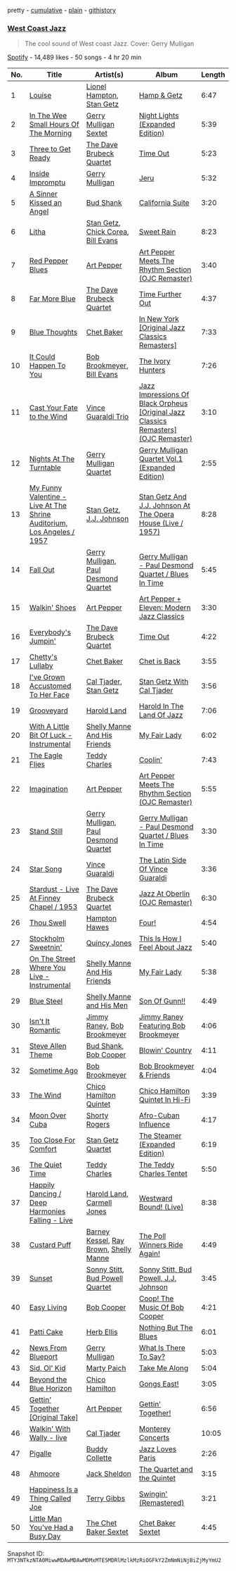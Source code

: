 pretty - [cumulative](/playlists/cumulative/37i9dQZF1DWYuZvbpQVftE.md) - [plain](/playlists/plain/37i9dQZF1DWYuZvbpQVftE) - [githistory](https://github.githistory.xyz/mackorone/spotify-playlist-archive/blob/main/playlists/plain/37i9dQZF1DWYuZvbpQVftE)

### [West Coast Jazz](https://open.spotify.com/playlist/37i9dQZF1DWYuZvbpQVftE)

> The cool sound of West coast Jazz\. Cover: Gerry Mulligan

[Spotify](https://open.spotify.com/user/spotify) - 14,489 likes - 50 songs - 4 hr 20 min

| No. | Title | Artist(s) | Album | Length |
|---|---|---|---|---|
| 1 | [Louise](https://open.spotify.com/track/4z1E9GltZHciLum0ybby9h) | [Lionel Hampton](https://open.spotify.com/artist/2PjgZkwAEk7UTin4jP6HLP), [Stan Getz](https://open.spotify.com/artist/0FMucZsEnCxs5pqBjHjIc8) | [Hamp & Getz](https://open.spotify.com/album/7oa9WZyBnEHR8o0vjRWI7o) | 6:47 |
| 2 | [In The Wee Small Hours Of The Morning](https://open.spotify.com/track/4c9u4ruTL1xWv2YcnS8AjN) | [Gerry Mulligan Sextet](https://open.spotify.com/artist/6tzN9Ew9w6JB0UQr8culs1) | [Night Lights \(Expanded Edition\)](https://open.spotify.com/album/1uJ9OJIgmgj4ta8xjq9nEJ) | 5:39 |
| 3 | [Three to Get Ready](https://open.spotify.com/track/3k5O0RKO6zEqu9JJ7JqxDX) | [The Dave Brubeck Quartet](https://open.spotify.com/artist/4iRZAbYvBqnxrbs6K25aJ7) | [Time Out](https://open.spotify.com/album/0nTTEAhCZsbbeplyDMIFuA) | 5:23 |
| 4 | [Inside Impromptu](https://open.spotify.com/track/4r4DOQ4OaGA3TsSqGqA2HE) | [Gerry Mulligan](https://open.spotify.com/artist/6l40OFJhuTbHQ9V12evc9K) | [Jeru](https://open.spotify.com/album/2ujmzTWpBs0rKq6lelbuWP) | 5:32 |
| 5 | [A Sinner Kissed an Angel](https://open.spotify.com/track/1OsFo184zx2OuU9QqnE4X2) | [Bud Shank](https://open.spotify.com/artist/2UuKUaomk3bZ0nHM3Y3FdW) | [California Suite](https://open.spotify.com/album/3gmEiOR3WfO1vm89Gvmw0i) | 3:20 |
| 6 | [Litha](https://open.spotify.com/track/0x9z9zmypzjXdRHiMyQ1gd) | [Stan Getz](https://open.spotify.com/artist/0FMucZsEnCxs5pqBjHjIc8), [Chick Corea](https://open.spotify.com/artist/5olDKSsFhhmwh8UCWwKtpq), [Bill Evans](https://open.spotify.com/artist/4jXfFzeP66Zy67HM2mvIIF) | [Sweet Rain](https://open.spotify.com/album/52eAdaMAspFcQT8u78E3ip) | 8:23 |
| 7 | [Red Pepper Blues](https://open.spotify.com/track/2w3DhdtQDnAzeNNH39kfpJ) | [Art Pepper](https://open.spotify.com/artist/3GpMtIOC5ZLvMBMI7IxPvA) | [Art Pepper Meets The Rhythm Section \(OJC Remaster\)](https://open.spotify.com/album/0KVlRrpun0BBnfJFeVTLfX) | 3:40 |
| 8 | [Far More Blue](https://open.spotify.com/track/2djpFaL4yqTH3fvDKijsMv) | [The Dave Brubeck Quartet](https://open.spotify.com/artist/4iRZAbYvBqnxrbs6K25aJ7) | [Time Further Out](https://open.spotify.com/album/0eMXd1VtCXCkuGWn9JjRDT) | 4:37 |
| 9 | [Blue Thoughts](https://open.spotify.com/track/6A2tYCT1Wcd5RT6DhyCqhm) | [Chet Baker](https://open.spotify.com/artist/3rxeQlsv0Sc2nyYaZ5W71T) | [In New York \[Original Jazz Classics Remasters\]](https://open.spotify.com/album/65zkV2jjroxi3mwOEddvDJ) | 7:33 |
| 10 | [It Could Happen To You](https://open.spotify.com/track/10fMVCkTiTE1sLvd5ypZTD) | [Bob Brookmeyer](https://open.spotify.com/artist/3aM9H4QBnPUo6mnNVufAtN), [Bill Evans](https://open.spotify.com/artist/4jXfFzeP66Zy67HM2mvIIF) | [The Ivory Hunters](https://open.spotify.com/album/24rcDSSrgn13oqnqsuJH59) | 7:26 |
| 11 | [Cast Your Fate to the Wind](https://open.spotify.com/track/3nI7dNecArHQRc0vTUvELz) | [Vince Guaraldi Trio](https://open.spotify.com/artist/4ytkhMSAnrDP8XzRNlw9FS) | [Jazz Impressions Of Black Orpheus \[Original Jazz Classics Remasters\] \(OJC Remaster\)](https://open.spotify.com/album/0ZbVljVHaBZWOvaiSOtpgH) | 3:10 |
| 12 | [Nights At The Turntable](https://open.spotify.com/track/47j9f7Ix1CXwIE28ofdkBA) | [Gerry Mulligan Quartet](https://open.spotify.com/artist/6nLkWu5DSXItXcB6q2ISTO) | [Gerry Mulligan Quartet Vol.1 \(Expanded Edition\)](https://open.spotify.com/album/58yI7hd0vFL77B8iMBpYkB) | 2:55 |
| 13 | [My Funny Valentine \- Live At The Shrine Auditorium, Los Angeles / 1957](https://open.spotify.com/track/3XMlpZZy7YhvfnHoiIKlYa) | [Stan Getz](https://open.spotify.com/artist/0FMucZsEnCxs5pqBjHjIc8), [J.J\. Johnson](https://open.spotify.com/artist/3hZ5sdhYTvgrmXIwtVwqmS) | [Stan Getz And J.J\. Johnson At The Opera House \(Live / 1957\)](https://open.spotify.com/album/6u0UBTSzmzL9CbfpwcNwKm) | 8:28 |
| 14 | [Fall Out](https://open.spotify.com/track/2RgIbUm4wAUhR5s78O8OoI) | [Gerry Mulligan](https://open.spotify.com/artist/6l40OFJhuTbHQ9V12evc9K), [Paul Desmond Quartet](https://open.spotify.com/artist/7DhtcH8dO2bHDqRyVt0lVc) | [Gerry Mulligan \- Paul Desmond Quartet / Blues In Time](https://open.spotify.com/album/4IUNUxPQYA2AglEfqDYogv) | 5:45 |
| 15 | [Walkin' Shoes](https://open.spotify.com/track/3wqWq1ZOBIO0NQo98kmIFC) | [Art Pepper](https://open.spotify.com/artist/3GpMtIOC5ZLvMBMI7IxPvA) | [Art Pepper + Eleven: Modern Jazz Classics](https://open.spotify.com/album/3eFjOkJT3CopSAGmfFIqaJ) | 3:30 |
| 16 | [Everybody's Jumpin'](https://open.spotify.com/track/0r3ZObqOhirTkBCr8f4L9q) | [The Dave Brubeck Quartet](https://open.spotify.com/artist/4iRZAbYvBqnxrbs6K25aJ7) | [Time Out](https://open.spotify.com/album/0nTTEAhCZsbbeplyDMIFuA) | 4:22 |
| 17 | [Chetty's Lullaby](https://open.spotify.com/track/3CfVHLrRxTLDqGZA25w5Eh) | [Chet Baker](https://open.spotify.com/artist/3rxeQlsv0Sc2nyYaZ5W71T) | [Chet is Back](https://open.spotify.com/album/7BsY0CO8mqyXnLf4KiB5AM) | 3:55 |
| 18 | [I've Grown Accustomed To Her Face](https://open.spotify.com/track/2p14371u2TyoND8KyyyN0T) | [Cal Tjader](https://open.spotify.com/artist/3XOVABzceOUTbR3iEz0ImO), [Stan Getz](https://open.spotify.com/artist/0FMucZsEnCxs5pqBjHjIc8) | [Stan Getz With Cal Tjader](https://open.spotify.com/album/2JoYII1dEoiwkRSNexKo3J) | 3:56 |
| 19 | [Grooveyard](https://open.spotify.com/track/2DS10kEktKybLiPI30WvFG) | [Harold Land](https://open.spotify.com/artist/1jcPgyzUoFrMSI5jloL3LD) | [Harold In The Land Of Jazz](https://open.spotify.com/album/4VvgRg2qKq70YWZjKGepiG) | 7:06 |
| 20 | [With A Little Bit Of Luck \- Instrumental](https://open.spotify.com/track/2sYInNWcg7ZL9cLobvs0oo) | [Shelly Manne And His Friends](https://open.spotify.com/artist/4NmuwMxBl62HSU4nXZYLUf) | [My Fair Lady](https://open.spotify.com/album/0HyyWDSM4mZcnkHIXo6oza) | 6:02 |
| 21 | [The Eagle Flies](https://open.spotify.com/track/0L8PnNpkT1o7Mi9uK3doo5) | [Teddy Charles](https://open.spotify.com/artist/2LQeYKxQ99Y844Y2fxCGQn) | [Coolin'](https://open.spotify.com/album/5JK0dCS5Tzymtjvt3DsvA2) | 7:43 |
| 22 | [Imagination](https://open.spotify.com/track/2of5gKZdb2dw3IeJCTd1qi) | [Art Pepper](https://open.spotify.com/artist/3GpMtIOC5ZLvMBMI7IxPvA) | [Art Pepper Meets The Rhythm Section \(OJC Remaster\)](https://open.spotify.com/album/0KVlRrpun0BBnfJFeVTLfX) | 5:55 |
| 23 | [Stand Still](https://open.spotify.com/track/07jLNxcwKlAJ8c11gLJuTK) | [Gerry Mulligan](https://open.spotify.com/artist/6l40OFJhuTbHQ9V12evc9K), [Paul Desmond Quartet](https://open.spotify.com/artist/7DhtcH8dO2bHDqRyVt0lVc) | [Gerry Mulligan \- Paul Desmond Quartet / Blues In Time](https://open.spotify.com/album/4IUNUxPQYA2AglEfqDYogv) | 3:30 |
| 24 | [Star Song](https://open.spotify.com/track/2JRsstA67i53C1GQiIdUUd) | [Vince Guaraldi](https://open.spotify.com/artist/7gXUrN8vgmVhKVCkw9pavV) | [The Latin Side Of Vince Guaraldi](https://open.spotify.com/album/6pyKEXTSWmqvSGGg7Hc1t4) | 3:36 |
| 25 | [Stardust \- Live At Finney Chapel / 1953](https://open.spotify.com/track/5wIsuVFmdu6xtqxg4zjJTf) | [The Dave Brubeck Quartet](https://open.spotify.com/artist/4iRZAbYvBqnxrbs6K25aJ7) | [Jazz At Oberlin \(OJC Remaster\)](https://open.spotify.com/album/5DAnm554mksK5mPx9Jf29B) | 6:30 |
| 26 | [Thou Swell](https://open.spotify.com/track/5isHYKdOZoRLEltgxqjSMn) | [Hampton Hawes](https://open.spotify.com/artist/6BvSJSt6l7QJO2GHvtwFOK) | [Four!](https://open.spotify.com/album/0kTwd8JPkvKEaQ1hjYkwdz) | 4:54 |
| 27 | [Stockholm Sweetnin'](https://open.spotify.com/track/5G0fv40KyLkpSiPtc0Q8gf) | [Quincy Jones](https://open.spotify.com/artist/3rxIQc9kWT6Ueg4BhnOwRK) | [This Is How I Feel About Jazz](https://open.spotify.com/album/2JN9W6snU2SvqW7ER0Vknk) | 5:40 |
| 28 | [On The Street Where You Live \- Instrumental](https://open.spotify.com/track/5kvgi3kVbX8AQ8kjpgEyuv) | [Shelly Manne And His Friends](https://open.spotify.com/artist/4NmuwMxBl62HSU4nXZYLUf) | [My Fair Lady](https://open.spotify.com/album/0HyyWDSM4mZcnkHIXo6oza) | 5:38 |
| 29 | [Blue Steel](https://open.spotify.com/track/6A5n5BZfgR2IhzlV1GbGWf) | [Shelly Manne and His Men](https://open.spotify.com/artist/0jiF8voCldfvNjfCEr6JDF) | [Son Of Gunn!!](https://open.spotify.com/album/0wIqfFb0f9BQTjdUt31Zlq) | 4:49 |
| 30 | [Isn't It Romantic](https://open.spotify.com/track/7gQmV1v83oPr2BwBaw89Qr) | [Jimmy Raney](https://open.spotify.com/artist/42MZam7rropEzPCxlGTmOs), [Bob Brookmeyer](https://open.spotify.com/artist/3aM9H4QBnPUo6mnNVufAtN) | [Jimmy Raney Featuring Bob Brookmeyer](https://open.spotify.com/album/2M5HUcSTnSBgJt1zB9Xjvp) | 4:06 |
| 31 | [Steve Allen Theme](https://open.spotify.com/track/6v4si83mpUqBwwAUKFbFuR) | [Bud Shank](https://open.spotify.com/artist/2UuKUaomk3bZ0nHM3Y3FdW), [Bob Cooper](https://open.spotify.com/artist/4DnrmZA1htqVJxqycYIswK) | [Blowin' Country](https://open.spotify.com/album/6Gif5fN122j92QDgzgPSZM) | 4:11 |
| 32 | [Sometime Ago](https://open.spotify.com/track/0OshedQ1Ylcgxcr3c23BQV) | [Bob Brookmeyer](https://open.spotify.com/artist/3aM9H4QBnPUo6mnNVufAtN) | [Bob Brookmeyer & Friends](https://open.spotify.com/album/12JCMQ79q662srkjDGoe02) | 4:04 |
| 33 | [The Wind](https://open.spotify.com/track/3BeZhOKQMg67oQ5NA1ChB2) | [Chico Hamilton Quintet](https://open.spotify.com/artist/46KGomcx6B13NuFgu6GNT6) | [Chico Hamilton Quintet In Hi\-Fi](https://open.spotify.com/album/2dFpm1YkRBmyINNSAOYMGg) | 3:39 |
| 34 | [Moon Over Cuba](https://open.spotify.com/track/5lflPjZdIBV3aJjn79dkoO) | [Shorty Rogers](https://open.spotify.com/artist/7hxJ7osu5ELi0SVSvgUjQN) | [Afro\-Cuban Influence](https://open.spotify.com/album/6eTeF2FhtgBmKn6ya2RWn5) | 4:17 |
| 35 | [Too Close For Comfort](https://open.spotify.com/track/0ZU39CemSAamm1dtiSAchp) | [Stan Getz Quartet](https://open.spotify.com/artist/1LGtimLfGcQLKYJD1a1j1r) | [The Steamer \(Expanded Edition\)](https://open.spotify.com/album/2k1gozS6ZPvo38ZucooatA) | 6:19 |
| 36 | [The Quiet Time](https://open.spotify.com/track/6WAHaBnRvUFjw6L6Q2mMDh) | [Teddy Charles](https://open.spotify.com/artist/2LQeYKxQ99Y844Y2fxCGQn) | [The Teddy Charles Tentet](https://open.spotify.com/album/4SIPInfo9sWkrdOQJaLEhh) | 5:50 |
| 37 | [Happily Dancing / Deep Harmonies Falling \- Live](https://open.spotify.com/track/7vcuLXP5eTaUwa1xh3rRYs) | [Harold Land](https://open.spotify.com/artist/1jcPgyzUoFrMSI5jloL3LD), [Carmell Jones](https://open.spotify.com/artist/1Fz7kYXFWKM4L4Hjaq9ktx) | [Westward Bound! \(Live\)](https://open.spotify.com/album/5Bcl5tLBwZxch1KWFg1iKF) | 8:38 |
| 38 | [Custard Puff](https://open.spotify.com/track/1qzchpVVLBAtZrz2EJMOge) | [Barney Kessel](https://open.spotify.com/artist/6pVkGhtBvjj1P52yn0tNLG), [Ray Brown](https://open.spotify.com/artist/0SvD7DL5CQTbcrMtns1US8), [Shelly Manne](https://open.spotify.com/artist/6M7ScGp8p2GspFJaIMh1Yo) | [The Poll Winners Ride Again!](https://open.spotify.com/album/7gZqZCkWIPlSAbttTYHgaT) | 4:49 |
| 39 | [Sunset](https://open.spotify.com/track/6DT90JA5wdKatQf12NynLb) | [Sonny Stitt](https://open.spotify.com/artist/217b0uqAzsOOhGcnoANZqj), [Bud Powell Quartet](https://open.spotify.com/artist/2vBE1v3LSzP5FGUm3sDo4Z) | [Sonny Stitt, Bud Powell, J.J\. Johnson](https://open.spotify.com/album/7qbujqTVR3B9ED9DqGd1sB) | 3:45 |
| 40 | [Easy Living](https://open.spotify.com/track/2qop18BlJiRwuvXJfKTA2z) | [Bob Cooper](https://open.spotify.com/artist/4DnrmZA1htqVJxqycYIswK) | [Coop! The Music Of Bob Cooper](https://open.spotify.com/album/7rxeQyuaS753773hzXRyK5) | 4:21 |
| 41 | [Patti Cake](https://open.spotify.com/track/5mAWOB72eW90rZtr3wzcYE) | [Herb Ellis](https://open.spotify.com/artist/3cE7UG46bdFd8gHHgzyQEz) | [Nothing But The Blues](https://open.spotify.com/album/3looSg4zNUFzKAyyos640A) | 6:01 |
| 42 | [News From Blueport](https://open.spotify.com/track/19cN9w8acuY1mhelpksd6h) | [Gerry Mulligan](https://open.spotify.com/artist/6l40OFJhuTbHQ9V12evc9K) | [What Is There To Say?](https://open.spotify.com/album/0NUxMpyjIOP71y3NaThnTW) | 5:03 |
| 43 | [Sid, Ol' Kid](https://open.spotify.com/track/4ZdUYMQBvQe4o5qiIVGtzI) | [Marty Paich](https://open.spotify.com/artist/69OOiGDvj0o9QQ184tqc9R) | [Take Me Along](https://open.spotify.com/album/24I15RTAgb3NtGfrTilzQI) | 5:04 |
| 44 | [Beyond the Blue Horizon](https://open.spotify.com/track/58iD5C0t6pKoidcDayin0K) | [Chico Hamilton](https://open.spotify.com/artist/31NF3yc9DoAdh2bgR6mY04) | [Gongs East!](https://open.spotify.com/album/2vhPXcTqaaFwl9L8PsBd8Q) | 3:05 |
| 45 | [Gettin' Together \[Original Take\]](https://open.spotify.com/track/78kfNNgqKksRDd9Qr6usSX) | [Art Pepper](https://open.spotify.com/artist/3GpMtIOC5ZLvMBMI7IxPvA) | [Gettin' Together!](https://open.spotify.com/album/4eF6FIxcBLOMOLEl3w4QQT) | 6:56 |
| 46 | [Walkin' With Wally \- live](https://open.spotify.com/track/2jrutFIbGBJqT8FdSRisuJ) | [Cal Tjader](https://open.spotify.com/artist/3XOVABzceOUTbR3iEz0ImO) | [Monterey Concerts](https://open.spotify.com/album/1nIZG4Rb0iAzzqo5UgcF2t) | 10:05 |
| 47 | [Pigalle](https://open.spotify.com/track/4vwJminEIogBjD68EE6nLM) | [Buddy Collette](https://open.spotify.com/artist/1ZsOY6yOMW2n8M7mzKuTpR) | [Jazz Loves Paris](https://open.spotify.com/album/5aXQDmS6CoqSi8MJ3kRdYq) | 2:26 |
| 48 | [Ahmoore](https://open.spotify.com/track/4lsys7hGDgypUoMZFvi9ke) | [Jack Sheldon](https://open.spotify.com/artist/0AP9ck0QA9iqnCWJ16G7qj) | [The Quartet and the Quintet](https://open.spotify.com/album/6p27kZ6ymuGGZoXNapHwt9) | 3:15 |
| 49 | [Happiness Is a Thing Called Joe](https://open.spotify.com/track/0mOawytsrpaqfVMPkZopDA) | [Terry Gibbs](https://open.spotify.com/artist/4vc7AQ05GYmIYTzly9xjbp) | [Swingin' \(Remastered\)](https://open.spotify.com/album/3BeRh2rV4kUxMwRFda9m2h) | 3:21 |
| 50 | [Little Man You've Had a Busy Day](https://open.spotify.com/track/4nJNXNc3ylbmtqFkNXJ8HO) | [The Chet Baker Sextet](https://open.spotify.com/artist/1q1geiLRhQOQRtPijlG2wi) | [Chet Baker Sextet](https://open.spotify.com/album/02O3WhAMDqv4kL7tvdzXQt) | 4:45 |

Snapshot ID: `MTY3NTkzNTA0MiwwMDAwMDAwMDMxMTE5MDRlMzlkMzRiOGFkY2ZmNmNiNjBiZjMyYmU2`

